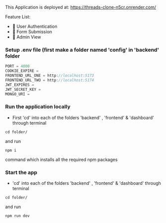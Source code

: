 This Application is deployed at: https://threads-clone-n5cr.onrender.com/

Feature List:

-   🎃 User Authentication
-   📝 Form Submission
-   👀 Admin View

### Setup .env file (first make a folder named 'config' in 'backend' folder

```js
PORT = 4000
COOKIE_EXPIRE = 
FRONTEND_URL_ONE = http://localhost:5173
FRONTEND_URL_TWO = http://localhost:5174
JWT_EXPIRES = 
JWT_SECRET_KEY = 
MONGO_URI = 
```

### Run the application locally

- First 'cd' into each of the folders 'backend' , 'frontend' & 'dashboard' through terminal
```shell
cd folder/
```

and run 

```shell
npm i
```
command which installs all the required npm packages

### Start the app

- 'cd' into each of the folders 'backend' , 'frontend' & 'dashboard' through terminal
```shell
cd folder/
```

and run

```shell
npm run dev
```
